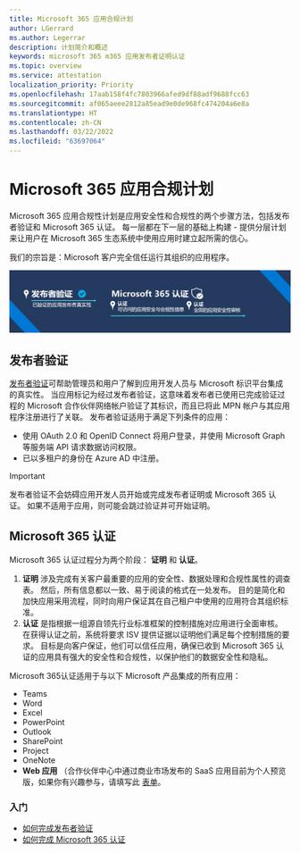 ```yaml
---
title: Microsoft 365 应用合规计划
author: LGerrard
ms.author: Legerrar
description: 计划简介和概述
keywords: microsoft 365 m365 应用发布者证明认证
ms.topic: overview
ms.service: attestation
localization_priority: Priority
ms.openlocfilehash: 17aab158f4fc7803966afed9df88adf9688fcc63
ms.sourcegitcommit: af065aeee2812a85ead9e0de968fc474204a6e8a
ms.translationtype: HT
ms.contentlocale: zh-CN
ms.lasthandoff: 03/22/2022
ms.locfileid: "63697064"
---
```

# <a name="microsoft-365-app-compliance-program"></a>Microsoft 365 应用合规计划

Microsoft 365 应用合规性计划是应用安全性和合规性的两个步骤方法，包括发布者验证和 Microsoft 365 认证。 每一层都在下一层的基础上构建 - 提供分层计划来让用户在 Microsoft 365 生态系统中使用应用时建立起所需的信心。  

我们的宗旨是：Microsoft 客户完全信任运行其组织的应用程序。

![实现应用合规性的两层方法](media/Microsoft365AppComplianceBanner.png)

## <a name="publisher-verification"></a>发布者验证

[发布者验证](https://docs.microsoft.com/azure/active-directory/develop/publisher-verification-overview)可帮助管理员和用户了解到应用开发人员与 Microsoft 标识平台集成的真实性。 当应用标记为经过发布者验证，这意味着发布者已使用已完成验证过程的 Microsoft 合作伙伴网络帐户验证了其标识，而且已将此 MPN 帐户与其应用程序注册进行了关联。
发布者验证适用于满足下列条件的应用：  
- 使用 OAuth 2.0 和 OpenID Connect 将用户登录，并使用 Microsoft Graph 等服务端 API 请求数据访问权限。 
- 已以多租户的身份在 Azure AD 中注册。  

> [!IMPORTANT]
> 发布者验证不会妨碍应用开发人员开始或完成发布者证明或 Microsoft 365 认证。 如果不适用于应用，则可能会跳过验证并可开始证明。

## <a name="microsoft-365-certification"></a>Microsoft 365 认证
Microsoft 365 认证过程分为两个阶段： **证明** 和 **认证**。
1.  **证明** 涉及完成有关客户最重要的应用的安全性、数据处理和合规性属性的调查表。 然后，所有信息都以一致、易于阅读的格式在一处发布。 目的是简化和加快应用采用流程，同时向用户保证其在自己租户中使用的应用符合其组织标准。
1.  **认证** 是指根据一组源自领先行业标准框架的控制措施对应用进行全面审核。 在获得认证之前，系统将要求 ISV 提供证据以证明他们满足每个控制措施的要求。 目标是向客户保证，他们可以信任应用，确保已收到 Microsoft 365 认证的应用具有强大的安全性和合规性，以保护他们的数据安全性和隐私。


Microsoft 365认证适用于与以下 Microsoft 产品集成的所有应用：
-   Teams
-   Word
-   Excel
-   PowerPoint 
-   Outlook
- SharePoint
- Project
- OneNote
- **Web 应用** （合作伙伴中心中通过商业市场发布的 SaaS 应用目前为个人预览版，如果你有兴趣参与，请填写此 [表单](https://forms.microsoft.com/Pages/ResponsePage.aspx?id=v4j5cvGGr0GRqy180BHbR3Om82jEdWlAkFiVJRhmM_xUQkY0SjVVOVVLR0RUN0RYNlRWMDRTSjVQRy4u)。

### <a name="get-started"></a>入门
- [如何完成发布者验证](https://docs.microsoft.com/azure/active-directory/develop/mark-app-as-publisher-verified)
- [如何完成 Microsoft 365 认证](https://docs.microsoft.com/microsoft-365-app-certification/docs/certification)

